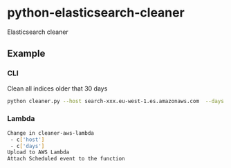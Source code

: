 # python-elasticsearch-cleaner
Elasticsearch cleaner


## Example

### CLI

Clean all indices older that 30 days

```sh
python cleaner.py --host search-xxx.eu-west-1.es.amazonaws.com  --days 30
```

### Lambda


```sh
Change in cleaner-aws-lambda
 - c['host']
 - c['days']
Upload to AWS Lambda
Attach Scheduled event to the function
```
